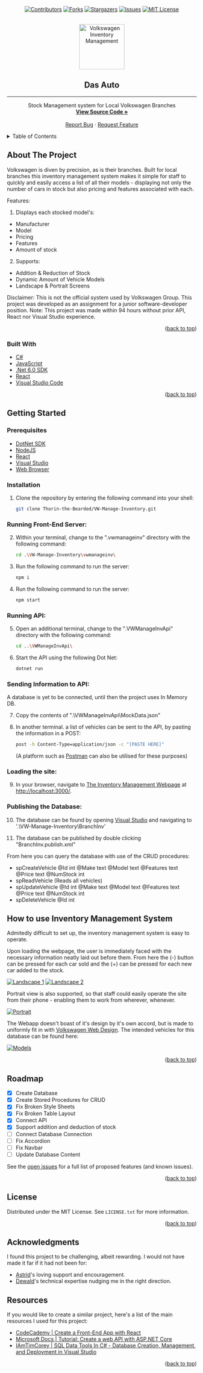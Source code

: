 <div id="top"></div>
<div align="center">

<!-- PROJECT SHIELDS -->
[![Contributors][contributors-shield]][contributors-url]
[![Forks][forks-shield]][forks-url]
[![Stargazers][stars-shield]][stars-url]
[![Issues][issues-shield]][issues-url]
[![MIT License][license-shield]][license-url]

<!-- PROJECT LOGO -->
<br />
  <a href="https://github.com/Thorin-the-Bearded/VS-Manage-Inventory/">
    <img src="https://img.shields.io/badge/Inventory%20Management-22272E?logo=volkswagen&style=for-the-badge&logoColor=white)" alt="Volkswagen Inventory Management" height="120">
  </a>

  <h2 align="center">Das Auto</h3>
  
  <hr>
  
  <p align="center">
    Stock Management system for Local Volkswagen Branches
    <br />
    <a href="https://github.com/Thorin-the-Bearded/VW-Manage-Inventory/"><strong>View Source Code »</strong></a>
    <br />
    <br />
    <a href="https://github.com/Thorin-the-Bearded/VW-Manage-Inventory/issues">Report Bug</a>
    ·
    <a href="https://github.com/Thorin-the-Bearded/VW-Manage-Inventory/issues">Request Feature</a>
  </p>
</div>



<!-- TABLE OF CONTENTS -->
<details>
  <summary>Table of Contents</summary>
  <ol>
    <li>
      <a href="#about-the-project">About The Project</a>
      <ul>
        <li><a href="#built-with">Built With</a></li>
      </ul>
    </li>
    <li>
      <a href="#getting-started">Getting Started</a>
      <ul>
        <li><a href="#prerequisites">Prerequisites</a></li>
        <li><a href="#installation">Installation</a></li>
      </ul>
    </li>
    <li><a href="#how-to-use-inventory-management-system">How to use Inventory Management System</a></li>
    <li><a href="#roadmap">Roadmap</a></li>
    <li><a href="#license">License</a></li>
    <li><a href="#acknowledgments">Acknowledgments</a></li>
    <li><a href="#resources">Resources</a></li>
  </ol>
</details>



<!-- ABOUT THE PROJECT -->
## About The Project

Volkswagen is diven by precision, as is their branches. Built for local branches this inventory management system makes it simple for staff to quickly and easily access a list of all their models - displaying not only the number of cars in stock but also pricing and features associated with each.

Features:
1. Displays each stocked model's:
  * Manufacturer
  * Model
  * Pricing
  * Features
  * Amount of stock
2. Supports:
  * Addition & Reduction of Stock
  * Dynamic Amount of Vehicle Models
  * Landscape & Portrait Screens

Disclaimer: This is not the official system used by Volkswagen Group. This project was developed as an assignment for a junior software-developer position.
Note: This project was made within 94 hours without prior API, React nor Visual Studio experience.

<p align="right">(<a href="#top">back to top</a>)</p>



### Built With

* [C#](https://docs.microsoft.com/en-us/dotnet/csharp/)
* [JavaScript](https://www.javascript.com/)
* [.Net 6.0 SDK](https://dotnet.microsoft.com/download/dotnet/6.0)
* [React](https://reactjs.org/)
* [Visual Studio Code](https://code.visualstudio.com/)

<p align="right">(<a href="#top">back to top</a>)</p>



<!-- GETTING STARTED -->
## Getting Started

### Prerequisites

* [DotNet SDK](https://dotnet.microsoft.com/en-us/download/visual-studio-sdks)
* [NodeJS](https://nodejs.org/en/)
* [React](https://reactjs.org/)
* [Visual Studio](https://visualstudio.microsoft.com/)
* [Web Browser](https://ismyinternetworking.com/)

### Installation

1. Clone the repository by entering the following command into your shell:
   ```sh
   git clone Thorin-the-Bearded/VW-Manage-Inventory.git
   ```

### Running Front-End Server:

2. Within your terminal, change to the "\.vwmanageinv\" directory with the following command:
   ```sh
   cd .\VW-Manage-Inventory\vwmanageinv\
   ```
3. Run the following command to run the server:
   ```sh
   npm i
   ```
4. Run the following command to run the server:
   ```sh
   npm start
   ```

### Running API:

5. Open an additional terminal, change to the "\.VWManageInvApi\" directory with the following command:
   ```sh
   cd ..\VWManageInvApi\
   ```
6. Start the API using the following Dot Net:
   ```sh
   dotnet run
   ```

### Sending Information to API:

A database is yet to be connected, until then the project uses In Memory DB.

7. Copy the contents of ".\VWManageInvApi\MockData.json"

8. In another terminal. a list of vehicles can be sent to the API, by pasting the information in a POST:
   ```sh
   post -h Content-Type=application/json -c "[PASTE HERE]"
   ```
   (A platform such as [Postman](https://www.postman.com/downloads/) can also be utilised for these purposes)

### Loading the site:

9. In your browser, navigate to [The Inventory Management Webpage](http://localhost:3000/) at [http://localhost:3000/](http://localhost:3000/).

### Publishing the Database:

10. The database can be found by opening [Visual Studio](https://visualstudio.microsoft.com/) and navigating to '.\VW-Manage-Inventory\BranchInv\'

11. The database can be published by double clicking "BranchInv.publish.xml"

From here you can query the database with use of the CRUD procedures:
- spCreateVehicle @Id int @Make text @Model text @Features text @Price text @NumStock int
- spReadVehicle   (Reads all vehicles)
- spUpdateVehicle @Id int @Make text @Model text @Features text @Price text @NumStock int
- spDeleteVehicle @Id int



<!-- USAGE EXAMPLES -->
## How to use Inventory Management System

Admitedly difficult to set up, the inventory management system is easy to operate.

Upon loading the webpage, the user is immediately faced with the necessary information neatly laid out before them. From here the (-) button can be pressed for each car sold and the (+) can be pressed for each new car added to the stock.

[![Landscape 1][landscape-1]](https://raw.githubusercontent.com/Thorin-the-Bearded/VW-Manage-Inventory/main/images/landscapeView01.png)
[![Landscape 2][landscape-2]](https://raw.githubusercontent.com/Thorin-the-Bearded/VW-Manage-Inventory/main/images/landscapeView02.png)

Portrait view is also supported, so that staff could easily operate the site from their phone - enabling them to work from wherever, whenever.

[![Portrait][portrait]](https://raw.githubusercontent.com/Thorin-the-Bearded/VW-Manage-Inventory/main/images/images/portraitView01.png)

The Webapp doesn't boast of it's design by it's own accord, but is made to uniformly fit in with [Volkswagen Web Design](https://www.vw.com/en.html). The intended vehicles for this database can be found here:

[![Models][models]](https://www.vw.co.za/en/models.html)

<p align="right">(<a href="#top">back to top</a>)</p>



<!-- ROADMAP -->
## Roadmap

- [x] Create Database
- [x] Create Stored Procedures for CRUD
- [x] Fix Broken Style Sheets
- [x] Fix Broken Table Layout
- [x] Connect API
- [X] Support addition and deduction of stock
- [ ] Connect Database Connection
- [ ] Fix Accordion
- [ ] Fix Navbar
- [ ] Update Database Content

See the [open issues](https://github.com/Thorin-the-Bearded/VW-Manage-Inventory/issues) for a full list of proposed features (and known issues).

<p align="right">(<a href="#top">back to top</a>)</p>



<!-- LICENSE -->
## License

Distributed under the MIT License. See `LICENSE.txt` for more information.

<p align="right">(<a href="#top">back to top</a>)</p>



<!-- ACKNOWLEDGMENTS -->
## Acknowledgments
I found this project to be challenging, albeit rewarding. I would not have made it far if it had not been for:

* [Astrid](https://twitter.com/Astrid_Braided)'s loving support and encouragement.
* [Dewald](https://github.com/dewald-L)'s technical expertise nudging me in the right direction.


## Resources
If you would like to create a similar project, here's a list of the main resources I used for this project:

* [CodeCademy | Create a Front-End App with React](https://www.codecademy.com/learn/paths/build-web-apps-with-react)
* [Microsoft Docs | Tutorial: Create a web API with ASP.NET Core](https://docs.microsoft.com/en-us/aspnet/core/tutorials/first-web-api?view=aspnetcore-6.0&tabs=visual-studio-code)
* [IAmTimCorey | SQL Data Tools In C# - Database Creation, Management, and Deployment in Visual Studio](https://www.youtube.com/watch?v=ijDcHGxyqE4)


<p align="right">(<a href="#top">back to top</a>)</p>

<!-- MARKDOWN LINKS & IMAGES -->
[contributors-shield]: https://img.shields.io/github/contributors/Thorin-the-Bearded/VW-Manage-Inventory.svg?style=for-the-badge&color=151F5D
[contributors-url]: https://github.com/Thorin-the-Bearded/VW-Manage-Inventory/graphs/contributors
[forks-shield]: https://img.shields.io/github/forks/Thorin-the-Bearded/VW-Manage-Inventory.svg?style=for-the-badge&color=FFFFFF
[forks-url]: https://github.com/Thorin-the-Bearded/VW-Manage-Inventory/network/members
[stars-shield]: https://img.shields.io/github/stars/Thorin-the-Bearded/VW-Manage-Inventory.svg?style=for-the-badge&color=151F5D
[stars-url]: https://github.com/Thorin-the-Bearded/VW-Manage-Inventory/stargazers
[issues-shield]: https://img.shields.io/github/issues/Thorin-the-Bearded/VW-Manage-Inventory.svg?style=for-the-badge&color=FFFFFF
[issues-url]: https://github.com/Thorin-the-Bearded/VW-Manage-Inventory/issues
[license-shield]: https://img.shields.io/github/license/Thorin-the-Bearded/VW-Manage-Inventory.svg?style=for-the-badge&color=151F5D
[license-url]: https://github.com/Thorin-the-Bearded/VW-Manage-Inventory/blob/master/LICENSE.txt

<!-- SCREENSHOTS -->
[landscape-1]: images/landscapeView01.png
[landscape-2]: images/landscapeView02.png
[portrait]: images/portraitView01.png

[models]: images/models.png
